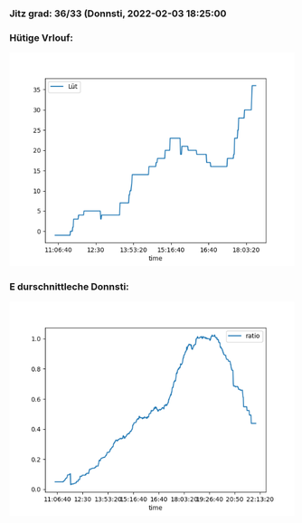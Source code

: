 ### Jitz grad: 36/33 (Donnsti, 2022-02-03 18:25:00

### Hütige Vrlouf:
![Graph](Today.png)

### E durschnittleche Donnsti:
![Graph](Donnsti.png)